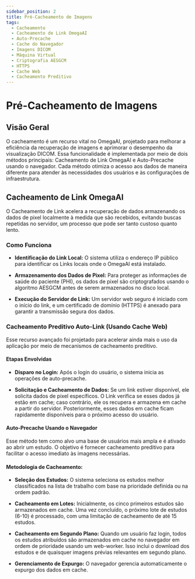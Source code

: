 ```yaml
---
sidebar_position: 2
title: Pré-Cacheamento de Imagens
tags:
  - Cacheamento
  - Cacheamento de Link OmegaAI
  - Auto-Precache
  - Cache do Navegador
  - Imagens DICOM
  - Máquina Virtual
  - Criptografia AESGCM
  - HTTPS
  - Cache Web
  - Cacheamento Preditivo
---
```


# Pré-Cacheamento de Imagens

## Visão Geral

O cacheamento é um recurso vital no OmegaAI, projetado para melhorar a eficiência
da recuperação de imagens e aprimorar o desempenho da visualização DICOM. Essa
funcionalidade é implementada por meio de dois métodos principais: Cacheamento de Link OmegaAI
e Auto-Precache usando o navegador. Cada método otimiza o acesso aos dados de maneira
diferente para atender às necessidades dos usuários e às configurações de infraestrutura.

## Cacheamento de Link OmegaAI

O Cacheamento de Link acelera a recuperação de dados armazenando os dados de pixel localmente à medida
que são recebidos, evitando buscas repetidas no servidor, um processo
que pode ser tanto custoso quanto lento.

### Como Funciona

- **Identificação do Link Local:** O sistema utiliza o endereço IP
  público para identificar os Links locais onde o OmegaAI está instalado.

- **Armazenamento dos Dados de Pixel:** Para proteger as informações de saúde do paciente
  (PHI), os dados de pixel são criptografados usando o algoritmo AESGCM antes
  de serem armazenados no disco local.

- **Execução do Servidor de Link:** Um servidor web seguro é iniciado com o
  início do link, e um certificado de domínio (HTTPS) é anexado para
  garantir a transmissão segura dos dados.

### Cacheamento Preditivo Auto-Link (Usando Cache Web)

Esse recurso avançado foi projetado para acelerar ainda mais o uso da aplicação por meio de mecanismos de cacheamento preditivo.

#### Etapas Envolvidas

- **Disparo no Login:** Após o login do usuário, o sistema inicia as operações de auto-precache.

- **Solicitação e Cacheamento de Dados:** Se um link estiver disponível, ele solicita
  dados de pixel específicos. O Link verifica se esses dados já estão em cache;
  caso contrário, ele os recupera e armazena em cache a partir do servidor. Posteriormente, esses
  dados em cache ficam rapidamente disponíveis para o próximo acesso do usuário.

#### Auto-Precache Usando o Navegador

Esse método tem como alvo uma base de usuários mais ampla e é ativado ao abrir um
estudo. O objetivo é fornecer cacheamento preditivo para facilitar o acesso imediato
às imagens necessárias.

#### Metodologia de Cacheamento:

- **Seleção dos Estudos:** O sistema seleciona os estudos melhor classificados na
  lista de trabalho com base na prioridade definida ou na ordem padrão.

- **Cacheamento em Lotes:** Inicialmente, os cinco primeiros estudos são armazenados em cache. Uma vez
  concluído, o próximo lote de estudos (6-10) é processado, com uma
  limitação de cacheamento de até 15 estudos.

- **Cacheamento em Segundo Plano:** Quando um usuário faz login, todos os estudos atribuídos são
  armazenados em cache no navegador em ordem de prioridade usando um web-worker. Isso
  inclui o download dos estudos e de quaisquer imagens prévias relevantes em
  segundo plano.

- **Gerenciamento de Expurgo:** O navegador gerencia automaticamente o expurgo dos
  dados em cache.